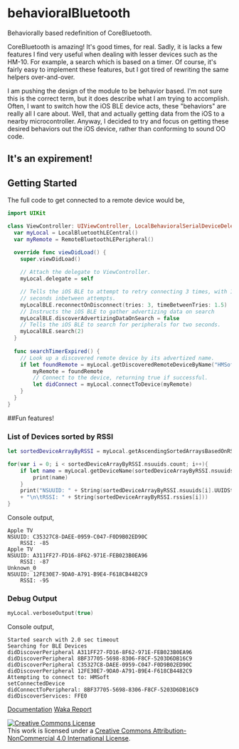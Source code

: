 # behavioralBluetooth
Behaviorally based redefinition of CoreBluetooth.

CoreBluetooth is amazing! It's good times, for real.  Sadly, it is lacks a few features I find very useful when dealing with lesser devices such as the HM-10.  For example, a search which is based on a timer.  Of course, it's fairly easy to implement these features, but I got tired of rewriting the same helpers over-and-over.

I am pushing the design of the module to be behavior based.  I'm not sure this is the correct term, but it does describe what I am trying to accomplish.  Often, I want to switch how the iOS BLE device acts, these "behaviors" are really all I care about.  Well, that and actually getting data from the iOS to a nearby microcontroller.  Anyway, I decided to try and focus on getting these desired behaviors out the iOS device, rather than conforming to sound OO code.

## It's an expirement!

## Getting Started
The full code to get connected to a remote device would be,
```swift
import UIKit

class ViewController: UIViewController, LocalBehavioralSerialDeviceDelegate {
  var myLocal = LocalBluetoothLECentral()
  var myRemote = RemoteBluetoothLEPeripheral()

  override func viewDidLoad() {
    super.viewDidLoad()
    
    // Attach the delegate to ViewController.
    myLocal.delegate = self

    // Tells the iOS BLE to attempt to retry connecting 3 times, with 1.5
    // seconds inbetween attempts.
    myLocalBLE.reconnectOnDisconnect(tries: 3, timeBetweenTries: 1.5)
    // Instructs the iOS BLE to gather advertizing data on search
    myLocalBLE.discoverAdvertizingDataOnSearch = false
    // Tells the iOS BLE to search for peripherals for two seconds.
    myLocalBLE.search(2)
  }
  
  func searchTimerExpired() {
    // Look up a discovered remote device by its advertized name.
    if let foundRemote = myLocal.getDiscoveredRemoteDeviceByName("HMSoft"){
        myRemote = foundRemote
        // Connect to the device, returning true if successful.
        let didConnect = myLocal.connectToDevice(myRemote)
    }
  }
}
```

##Fun features!

### List of Devices sorted by RSSI

```swift
let sortedDeviceArrayByRSSI = myLocal.getAscendingSortedArraysBasedOnRSSI()

for(var i = 0; i < sortedDeviceArrayByRSSI.nsuuids.count; i++){
    if let name = myLocal.getDeviceName(sortedDeviceArrayByRSSI.nsuuids[i]){
        print(name)
    }
    print("NSUUID: " + String(sortedDeviceArrayByRSSI.nsuuids[i].UUIDString) 
    + "\n\tRSSI: " + String(sortedDeviceArrayByRSSI.rssies[i]))
}

```

Console output,
```
Apple TV
NSUUID: C35327C8-DAEE-0959-C047-F0D9B02ED90C
	RSSI: -85
Apple TV
NSUUID: A311FF27-FD16-8F62-971E-FEB023B0EA96
	RSSI: -87
Unknown_0
NSUUID: 12FE30E7-9DA0-A791-B9E4-F618CB4482C9
	RSSI: -95
```

### Debug Output

``` swift 
myLocal.verboseOutput(true)
```

Console output,
```
Started search with 2.0 sec timeout
Searching for BLE Devices
didDiscoverPeripheral A311FF27-FD16-8F62-971E-FEB023B0EA96
didDiscoverPeripheral 8BF37705-5698-8306-F8CF-5203D6DB16C9
didDiscoverPeripheral C35327C8-DAEE-0959-C047-F0D9B02ED90C
didDiscoverPeripheral 12FE30E7-9DA0-A791-B9E4-F618CB4482C9
Attempting to connect to: HMSoft
setConnectedDevice
didConnectToPeripheral: 8BF37705-5698-8306-F8CF-5203D6DB16C9
didDiscoverServices: FFE0
```


[Documentation](http://ladvien.github.io/jazzy/behavioralBluetooth/index.html)
[Waka Report](https://wakatime.com/@ladvien/projects/ysdncpuqyt?start=2016-01-25&end=2016-01-31)

<a rel="license" href="http://creativecommons.org/licenses/by-nc/4.0/"><img alt="Creative Commons License" style="border-width:0" src="https://i.creativecommons.org/l/by-nc/4.0/88x31.png" /></a><br />This work is licensed under a <a rel="license" href="http://creativecommons.org/licenses/by-nc/4.0/">Creative Commons Attribution-NonCommercial 4.0 International License</a>.
